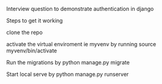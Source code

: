 Interview question to demonstrate authentication in django

Steps to get it working

clone the repo

activate the virtual enviroment ie myvenv by running source myvenv/bin/activate

Run the migrations by python manage.py migrate

Start local serve by python manage.py runserver


